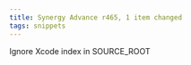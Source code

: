```yaml
---
title: Synergy Advance r465, 1 item changed
tags: snippets
---
```


Ignore Xcode index in SOURCE\_ROOT
